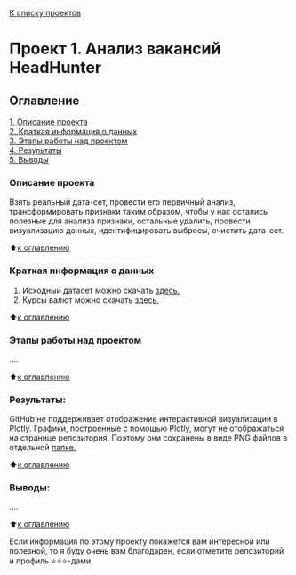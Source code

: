 [К списку проектов](https://github.com/zamirich/SF-Part-1#my-data-science-projects)

# Проект 1. Анализ вакансий HeadHunter

## Оглавление  
[1. Описание проекта](https://github.com/zamirich/SF-Part-1/tree/main/project_1/README.md#Описание-проекта)  
[2. Краткая информация о данных](https://github.com/zamirich/SF-Part-1/tree/main/project_1/README.md#Краткая-информация-о-данных)  
[3. Этапы работы над проектом](https://github.com/zamirich/SF-Part-1/tree/main/project_1/README.md#Этапы-работы-над-проектом)  
[4. Результаты](https://github.com/zamirich/SF-Part-1/tree/main/project_1/README.md#Результаты)    
[5. Выводы](https://github.com/zamirich/SF-Part-1/tree/main/project_1/README.md#Выводы) 

### Описание проекта    
Взять реальный дата-сет, провести его первичный анализ, трансформировать признаки таким образом, чтобы у нас остались полезные для анализа признаки, остальные удалить, провести визуализацию данных, идентифицировать выбросы, очистить дата-сет.

:arrow_up:[к оглавлению](https://github.com/zamirich/SF-Part-1/tree/main/project_1/README.md#Оглавление)

### Краткая информация о данных
1. Исходный датасет можно скачать [здесь.](https://drive.google.com/file/d/1XDQjhZ8FFdp81Rbg5WaGvH8HqZXlfYrP/view?usp=sharing)
2. Курсы валют можно скачать [здесь.](https://drive.google.com/file/d/1MAl1CQ5w7DM8El4DiMzhRw6BPVRb_s55/view?usp=sharing)
  
:arrow_up:[к оглавлению](https://github.com/zamirich/SF-Part-1/tree/main/project_1/README.md#оглавление)


### Этапы работы над проектом  
....

:arrow_up:[к оглавлению](https://github.com/zamirich/SF-Part-1/tree/main/project_1/README.md#оглавление)


### Результаты:  
GitHub не поддерживает отображение интерактивной визуализации в Plotly. Графики, построенные с помощью Plotly, могут не отображаться на странице репозитория. Поэтому они сохранены в виде PNG файлов в отдельной [папке.](https://github.com/zamirich/SF-Part-1/tree/main/project_1/plots)

:arrow_up:[к оглавлению](https://github.com/zamirich/SF-Part-1/tree/main/project_1/README.md#оглавление)


### Выводы:  
....

:arrow_up:[к оглавлению](https://github.com/zamirich/SF-Part-1/tree/main/project_1/README.md#оглавление)


Если информация по этому проекту покажется вам интересной или полезной, то я буду очень вам благодарен, если отметите репозиторий и профиль ⭐️⭐️⭐️-дами
